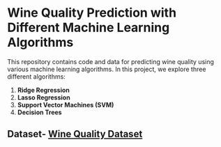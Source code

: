# Wine Quality Prediction with Different Machine Learning Algorithms

This repository contains code and data for predicting wine quality using various machine learning algorithms. In this project, we explore three different algorithms:

1. **Ridge Regression**
2. **Lasso Regression**
3. **Support Vector Machines (SVM)**
4. **Decision Trees**

## Dataset- [Wine Quality Dataset](https://www.kaggle.com/datasets/yasserh/wine-quality-dataset)
